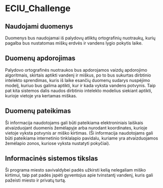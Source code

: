# ECIU_Challenge

## Naudojami duomenys
Duomenys bus naudojamai iš palydovų atliktų ortografinių nuotraukų, kurių pagalba bus nustatomas miškų erdvės ir vandens lygio pokytis laike.

## Duomenų apdorojimas
Palydovo ortografinės nuotraukos bus apdorojamos vaizdų apdorojimo algoritmais, skirtais aptikti vandenį ir miškus, po to bus sukurtas dirbtinio intelekto sprendimas, kuris iš laike esančių duomenų sudarys nuspėjimo modelį, kuriuo bus galima aptikti, kur ir kada vyksta vandens potvynis. Taip pat kita sistemos dalis naudos dirbtinio intelekto modelius siekiant aptikti, kurioje vietoje yra kertamas miškas.

## Duomenų pateikimas
Ši informacija naudotojams gali būti pateikiama elektroniniais laiškais atvaizduojant duomenis žemėlapyje arba nurodant koordinates, kurioje vietoje vyksta potvynis ar miško kirtimas.
(Ši informacija naudotojams gali būti pateikiama internetinio tinklalapio pavidalu, kuriame yra atvaizduojamos žemėlapio zonos, kuriose vyksta nustatyti pokyčiai).

## Informacinės sistemos tikslas
Ši programa miesto savivaldybei padės užkirsti kelią nelegaliam miško kirtimui, taip pat padės įspėti gyventojus apie tvinstantį vandenį, kuris gali pažeisti miesto ir privatų turtą.
